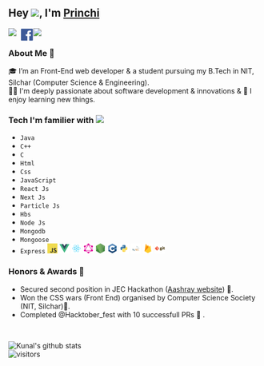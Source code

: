 ## Hey <img src="https://github.com/TheDudeThatCode/TheDudeThatCode/blob/master/Assets/Hi.gif" width="29px">, I'm [Princhi](https://prince819794.github.io/)
 
<a href="https://www.linkedin.com/in/princhi-pawan-saikia/">
  <img align="left" width="24px"src="https://raw.githubusercontent.com/peterthehan/peterthehan/master/assets/linkedin.svg"  />
</a>
<a href="https://www.facebook.com/prinze.xaikia.3">
  <img align="left" width="26px" src="https://github.com/devicons/devicon/blob/master/icons/facebook/facebook-original.svg" />
</a>
<a href="https://www.instagram.com/_bug_creator_/">
  <img align="left" width="26px" src="https://raw.githubusercontent.com/hussainweb/hussainweb/main/icons/instagram.png" />
</a>
 <br />
 
### About Me 🚀
🎓 I’m an Front-End web developer & a student pursuing my B.Tech in NIT, Silchar (Computer Science & Engineering). <br />
👨‍💻 I'm deeply passionate about software development & innovations & 📕 I enjoy learning new things.
 <br /> 
 
 ### Tech I'm familier with <img src="https://github.com/TheDudeThatCode/TheDudeThatCode/blob/master/Assets/powerup.gif" width="22px">
 
 -  `Java`
 -  `C++`
 -  `C`
  -  `Html`
  -  `Css`
  -  `JavaScript`
  -  `React Js`
  -  `Next Js`
  -  `Particle Js`
  -  `Hbs`
  -  `Node Js`
  -  `Mongodb`
  -  `Mongoose`
  -  `Express`
  <code><img height="20" src="https://raw.githubusercontent.com/github/explore/80688e429a7d4ef2fca1e82350fe8e3517d3494d/topics/javascript/javascript.png"></code>
<code><img height="20" src="https://raw.githubusercontent.com/github/explore/80688e429a7d4ef2fca1e82350fe8e3517d3494d/topics/vue/vue.png"></code>
<code><img height="20" src="https://raw.githubusercontent.com/github/explore/80688e429a7d4ef2fca1e82350fe8e3517d3494d/topics/react/react.png"></code>
<code><img height="20" src="https://raw.githubusercontent.com/github/explore/5c058a388828bb5fde0bcafd4bc867b5bb3f26f3/topics/graphql/graphql.png"></code>
<code><img height="20" src="https://raw.githubusercontent.com/github/explore/80688e429a7d4ef2fca1e82350fe8e3517d3494d/topics/nodejs/nodejs.png"></code>
<code><img height="20" src="https://raw.githubusercontent.com/github/explore/80688e429a7d4ef2fca1e82350fe8e3517d3494d/topics/cpp/cpp.png"></code>
<code><img height="20" src="https://raw.githubusercontent.com/github/explore/80688e429a7d4ef2fca1e82350fe8e3517d3494d/topics/python/python.png"></code>
<code><img height="20" src="https://raw.githubusercontent.com/github/explore/80688e429a7d4ef2fca1e82350fe8e3517d3494d/topics/mysql/mysql.png"></code>
<code><img height="20" src="https://raw.githubusercontent.com/github/explore/80688e429a7d4ef2fca1e82350fe8e3517d3494d/topics/firebase/firebase.png"></code>
<code><img height="20" src="https://raw.githubusercontent.com/github/explore/80688e429a7d4ef2fca1e82350fe8e3517d3494d/topics/git/git.png"></code>

 
### Honors & Awards 🏅

* Secured second position in JEC Hackathon ([Aashray website](https://aashroyuc.netlify.app/)) :star2:.
* Won the CSS wars (Front End) organised by Computer Science Society (NIT, Silchar):dizzy:.
* Completed @Hacktober_fest with 10 successfull PRs 🤠 .
 <br/>
 
![Kunal's github stats](https://github-readme-stats.vercel.app/api?username=Prince819794&show_icons=true&hide_border=true)
<br />
![visitors](https://visitor-badge.laobi.icu/badge?page_id=Prince819794.Prince819794)
